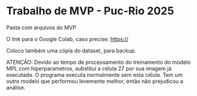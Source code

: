 # Trabalho de MVP - Puc-Rio 2025

Pasta com arquivos do MVP 

O link para o Google Colab, caso precise: [https://](https://colab.research.google.com/drive/1K8pLA27kF53tJDRxtrFLEus_Mwz038m5?usp=sharing)

Coloco também uma cópia do dataset, para backup.

ATENÇÃO: Devido ao tempo de processamento do treinamento do modelo MPL com hiperparametros, substituí a célula 27 por sua imagem já executada. 
O programa executa normalmente sem esta célula. Tem um outro modelo que performou levemente melhor, então não prejudicou a análise.
